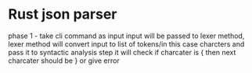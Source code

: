 # Rust json parser

phase 1 - 
    take cli command as input
    input will be passed to lexer method, lexer method will convert input to list of tokens/in this case charcters
        and pass it to syntactic analysis step
    it will check if charcater is { then next charcater should be } or give error